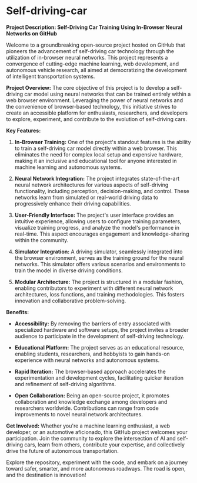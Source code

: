 # Self-driving-car

**Project Description: Self-Driving Car Training Using In-Browser Neural Networks on GitHub**

Welcome to a groundbreaking open-source project hosted on GitHub that pioneers the advancement of self-driving car technology through the utilization of in-browser neural networks. This project represents a convergence of cutting-edge machine learning, web development, and autonomous vehicle research, all aimed at democratizing the development of intelligent transportation systems.

**Project Overview:**
The core objective of this project is to develop a self-driving car model using neural networks that can be trained entirely within a web browser environment. Leveraging the power of neural networks and the convenience of browser-based technology, this initiative strives to create an accessible platform for enthusiasts, researchers, and developers to explore, experiment, and contribute to the evolution of self-driving cars.

**Key Features:**
1. **In-Browser Training:** One of the project's standout features is the ability to train a self-driving car model directly within a web browser. This eliminates the need for complex local setup and expensive hardware, making it an inclusive and educational tool for anyone interested in machine learning and autonomous systems.

2. **Neural Network Integration:** The project integrates state-of-the-art neural network architectures for various aspects of self-driving functionality, including perception, decision-making, and control. These networks learn from simulated or real-world driving data to progressively enhance their driving capabilities.

3. **User-Friendly Interface:** The project's user interface provides an intuitive experience, allowing users to configure training parameters, visualize training progress, and analyze the model's performance in real-time. This aspect encourages engagement and knowledge-sharing within the community.

4. **Simulator Integration:** A driving simulator, seamlessly integrated into the browser environment, serves as the training ground for the neural networks. This simulator offers various scenarios and environments to train the model in diverse driving conditions.

5. **Modular Architecture:** The project is structured in a modular fashion, enabling contributors to experiment with different neural network architectures, loss functions, and training methodologies. This fosters innovation and collaborative problem-solving.

**Benefits:**
- **Accessibility:** By removing the barriers of entry associated with specialized hardware and software setups, the project invites a broader audience to participate in the development of self-driving technology.

- **Educational Platform:** The project serves as an educational resource, enabling students, researchers, and hobbyists to gain hands-on experience with neural networks and autonomous systems.

- **Rapid Iteration:** The browser-based approach accelerates the experimentation and development cycles, facilitating quicker iteration and refinement of self-driving algorithms.

- **Open Collaboration:** Being an open-source project, it promotes collaboration and knowledge exchange among developers and researchers worldwide. Contributions can range from code improvements to novel neural network architectures.

**Get Involved:**
Whether you're a machine learning enthusiast, a web developer, or an automotive aficionado, this GitHub project welcomes your participation. Join the community to explore the intersection of AI and self-driving cars, learn from others, contribute your expertise, and collectively drive the future of autonomous transportation.

Explore the repository, experiment with the code, and embark on a journey toward safer, smarter, and more autonomous roadways. The road is open, and the destination is innovation!
